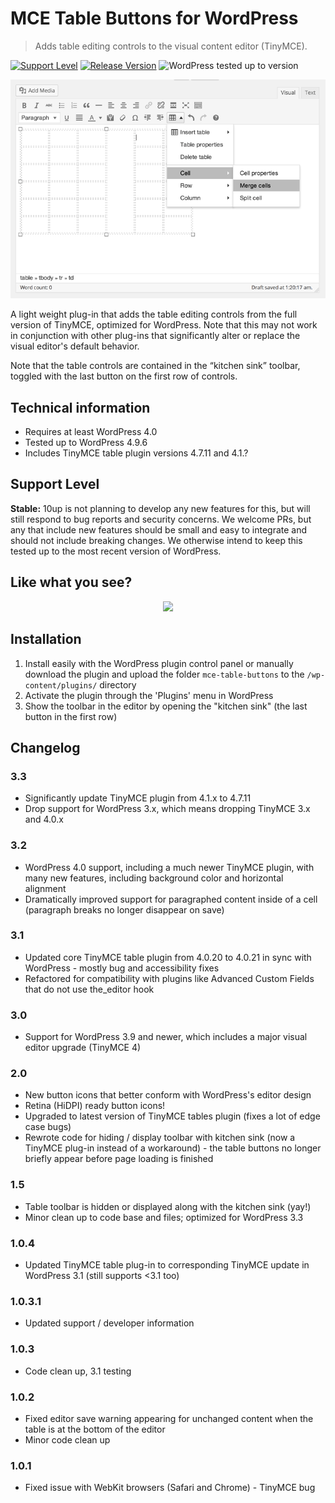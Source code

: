 # MCE Table Buttons for WordPress

> Adds table editing controls to the visual content editor (TinyMCE).

[![Support Level](https://img.shields.io/badge/support-stable-blue.svg)](#support-level) [![Release Version](https://img.shields.io/github/release/10up/mce-table-buttons.svg)](https://github.com/10up/mce-table-buttons/releases/latest) ![WordPress tested up to version](https://img.shields.io/badge/WordPress-v4.9.6%20tested-success.svg)

![Screenshot of added table buttons](screenshot-1.png)

A light weight plug-in that adds the table editing controls from the full version of TinyMCE, optimized for WordPress. Note that this may not work in conjunction with other plug-ins that significantly alter or replace the visual editor's default behavior.

Note that the table controls are contained in the “kitchen sink” toolbar, toggled with the last button on the first row of controls.

## Technical information
* Requires at least WordPress 4.0
* Tested up to WordPress 4.9.6
* Includes TinyMCE table plugin versions 4.7.11 and 4.1.?

## Support Level

**Stable:** 10up is not planning to develop any new features for this, but will still respond to bug reports and security concerns.  We welcome PRs, but any that include new features should be small and easy to integrate and should not include breaking changes. We otherwise intend to keep this tested up to the most recent version of WordPress.

## Like what you see?

<p align="center">
<a href="http://10up.com/contact/"><img src="https://10updotcom-wpengine.s3.amazonaws.com/uploads/2016/10/10up-Github-Banner.png" width="850"></a>
</p>

## Installation

1. Install easily with the WordPress plugin control panel or manually download the plugin and upload the folder
`mce-table-buttons` to the `/wp-content/plugins/` directory
1. Activate the plugin through the 'Plugins' menu in WordPress
1. Show the toolbar in the editor by opening the "kitchen sink" (the last button in the first row)

## Changelog

### 3.3
* Significantly update TinyMCE plugin from 4.1.x to 4.7.11
* Drop support for WordPress 3.x, which means dropping TinyMCE 3.x and 4.0.x

### 3.2
* WordPress 4.0 support, including a much newer TinyMCE plugin, with many new features, including background color and horizontal alignment
* Dramatically improved support for paragraphed content inside of a cell (paragraph breaks no longer disappear on save)

### 3.1
* Updated core TinyMCE table plugin from 4.0.20 to 4.0.21 in sync with WordPress - mostly bug and accessibility fixes
* Refactored for compatibility with plugins like Advanced Custom Fields that do not use the_editor hook

### 3.0
* Support for WordPress 3.9 and newer, which includes a major visual editor upgrade (TinyMCE 4)

### 2.0
* New button icons that better conform with WordPress's editor design
* Retina (HiDPI) ready button icons!
* Upgraded to latest version of TinyMCE tables plugin (fixes a lot of edge case bugs)
* Rewrote code for hiding / display toolbar with kitchen sink (now a TinyMCE plug-in instead of a workaround) - the table buttons no longer briefly appear before page loading is finished

### 1.5
* Table toolbar is hidden or displayed along with the kitchen sink (yay!)
* Minor clean up to code base and files; optimized for WordPress 3.3

### 1.0.4
* Updated TinyMCE table plug-in to corresponding TinyMCE update in WordPress 3.1 (still supports <3.1 too)

### 1.0.3.1
* Updated support / developer information

### 1.0.3
* Code clean up, 3.1 testing

### 1.0.2
* Fixed editor save warning appearing for unchanged content when the table is at the bottom of the editor
* Minor code clean up

### 1.0.1
* Fixed issue with WebKit browsers (Safari and Chrome) - TinyMCE bug
